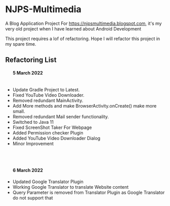 # NJPS-Multimedia
A Blog Application Project For <a href="https://njpsmultimedia.blogspot.com">https://njpsmultimedia.blogspot.com</a>, it's my very old project when I have learned about Android Development


This project requires a lof of refactoring. Hope I will refactor this project in my spare time.


## Refactoring List

<ul> <h4>5 March 2022</h4>
    <br />
    <li> Update Gradle Project to Latest.</li>
    <li> Fixed YouTube Video Downloader.</li>
    <li> Removed redundant MainActivity.</li>
    <li> Add More methods and make BrowserActivity.onCreate() make more small.</li>
    <li> Removed redundant Mail sender functionality.</li>
    <li> Switched to Java 11 </li>
    <li> Fixed ScreenShot Taker For Webpage </li>
    <li> Added Permission checker Plugin</li>
    <li> Added YouTube Video Downloader Dialog</li>
    <li> Minor Improvement </li>
</ul>

<br />
<br />
<ul> <h4>6 March 2022</h4>
    <li> Updated Google Translator Plugin</li>
    <li> Working Google Translator to translate Website content</li>
    <li> Query Parameter is removed from Translator Plugin as Google Translator do not support that</li>

</ul>
